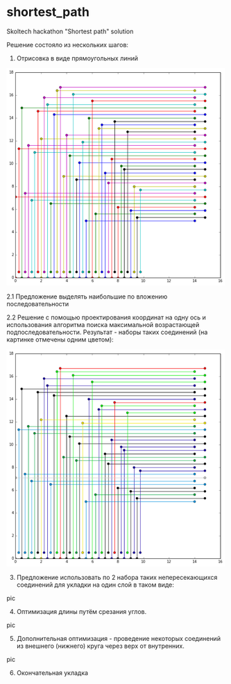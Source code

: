 # shortest_path
Skoltech hackathon "Shortest path" solution

Решение состояло из нескольких шагов:

1. Отрисовка в виде прямоугольных линий

![My_img](https://raw.githubusercontent.com/elejke/shortest_path/master/pics/squared_all.png?token=AGcTWvGTn2Sy-BZK_DD6nGPXzodQRGU4ks5WwRJAwA%3D%3D)

2.1 Предложение выделять наибольшие по вложению последовательности

2.2 Решение с помощью проектирования координат на одну ось и использования алгоритма поиска максимальной возрастающей подпоследовательности. Результат - наборы таких соединений (на картинке отмечены одним цветом):

![My_img](https://raw.githubusercontent.com/elejke/shortest_path/master/pics/lis_all.png?token=AGcTWngi7ltELIjl5zpGu-GdUkYH0nC4ks5WwRNOwA%3D%3D)

3. Предложение использовать по 2 набора таких непересекающихся соединений для укладки на один слой в таком виде:

pic

4. Оптимизация длины путём срезания углов.

pic

5. Дополнительная оптимизация - проведение некоторых соединений из внешнего (нижнего) круга через верх от внутренних.

pic

6. Окончательная укладка
